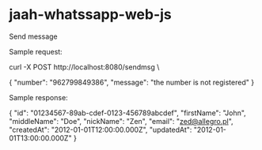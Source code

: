 # jaah-whatssapp-web-js

Send message

  

Sample request:

curl -X POST http://localhost:8080/sendmsg \
  
{
      "number": "962799849386",
      "message": "the number is not registered"
}

Sample response:

{
  "id": "01234567-89ab-cdef-0123-456789abcdef",
  "firstName": "John",
  "middleName": "Doe",
  "nickName": "Zen",
  "email": "zed@allegro.pl",
  "createdAt": "2012-01-01T12:00:00.000Z",
  "updatedAt": "2012-01-01T13:00:00.000Z"
}